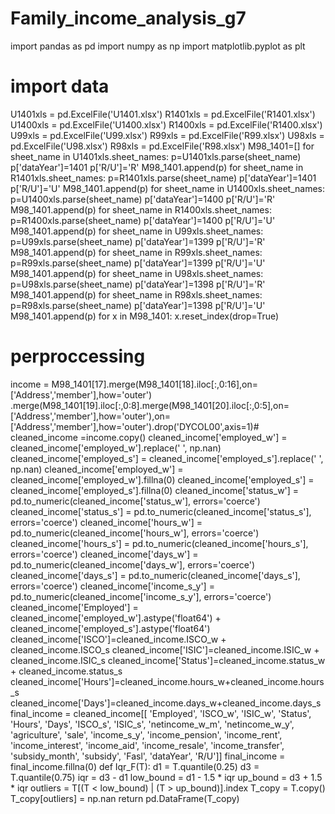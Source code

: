 # Family_income_analysis_g7
import pandas as pd
import numpy as np
import matplotlib.pyplot as plt
# import data
U1401xls = pd.ExcelFile('U1401.xlsx')
R1401xls = pd.ExcelFile('R1401.xlsx')
U1400xls = pd.ExcelFile('U1400.xlsx')
R1400xls = pd.ExcelFile('R1400.xlsx')
U99xls = pd.ExcelFile('U99.xlsx')
R99xls = pd.ExcelFile('R99.xlsx')
U98xls = pd.ExcelFile('U98.xlsx')
R98xls = pd.ExcelFile('R98.xlsx')
M98_1401=[]
for sheet_name in U1401xls.sheet_names:
    p=U1401xls.parse(sheet_name)
    p['dataYear']=1401
    p['R/U']='R'
    M98_1401.append(p)
for sheet_name in R1401xls.sheet_names:
    p=R1401xls.parse(sheet_name)
    p['dataYear']=1401
    p['R/U']='U'
    M98_1401.append(p)
for sheet_name in U1400xls.sheet_names:
    p=U1400xls.parse(sheet_name)
    p['dataYear']=1400
    p['R/U']='R'
    M98_1401.append(p)
for sheet_name in R1400xls.sheet_names:
    p=R1400xls.parse(sheet_name)
    p['dataYear']=1400
    p['R/U']='U'
    M98_1401.append(p)
for sheet_name in U99xls.sheet_names:
    p=U99xls.parse(sheet_name)
    p['dataYear']=1399
    p['R/U']='R'
    M98_1401.append(p)
for sheet_name in R99xls.sheet_names:
    p=R99xls.parse(sheet_name)
    p['dataYear']=1399
    p['R/U']='U'
    M98_1401.append(p)
for sheet_name in U98xls.sheet_names:
    p=U98xls.parse(sheet_name)
    p['dataYear']=1398
    p['R/U']='R'
    M98_1401.append(p)
for sheet_name in R98xls.sheet_names:
    p=R98xls.parse(sheet_name)
    p['dataYear']=1398
    p['R/U']='U'
    M98_1401.append(p)
for x in M98_1401:
    x.reset_index(drop=True)
# perproccessing
income = M98_1401[17].merge(M98_1401[18].iloc[:,0:16],on=['Address','member'],how='outer') \
.merge(M98_1401[19].iloc[:,0:8].merge(M98_1401[20].iloc[:,0:5],on=['Address','member'],how='outer'),on=['Address','member'],how='outer').drop('DYCOL00',axis=1)# \
cleaned_income =income.copy()
cleaned_income['employed_w'] = cleaned_income['employed_w'].replace(' ', np.nan)
cleaned_income['employed_s'] = cleaned_income['employed_s'].replace(' ', np.nan)
cleaned_income['employed_w'] = cleaned_income['employed_w'].fillna(0)
cleaned_income['employed_s'] = cleaned_income['employed_s'].fillna(0)
cleaned_income['status_w'] = pd.to_numeric(cleaned_income['status_w'], errors='coerce')
cleaned_income['status_s'] = pd.to_numeric(cleaned_income['status_s'], errors='coerce')
cleaned_income['hours_w'] = pd.to_numeric(cleaned_income['hours_w'], errors='coerce')
cleaned_income['hours_s'] = pd.to_numeric(cleaned_income['hours_s'], errors='coerce')
cleaned_income['days_w'] = pd.to_numeric(cleaned_income['days_w'], errors='coerce')
cleaned_income['days_s'] = pd.to_numeric(cleaned_income['days_s'], errors='coerce')
cleaned_income['income_s_y'] = pd.to_numeric(cleaned_income['income_s_y'], errors='coerce')
cleaned_income['Employed'] = cleaned_income['employed_w'].astype('float64') + cleaned_income['employed_s'].astype('float64')
cleaned_income['ISCO']=cleaned_income.ISCO_w + cleaned_income.ISCO_s
cleaned_income['ISIC']=cleaned_income.ISIC_w + cleaned_income.ISIC_s
cleaned_income['Status']=cleaned_income.status_w + cleaned_income.status_s
cleaned_income['Hours']=cleaned_income.hours_w+cleaned_income.hours_s
cleaned_income['Days']=cleaned_income.days_w+cleaned_income.days_s
final_income = cleaned_income[[
'Employed',
'ISCO_w',
'ISIC_w',
'Status',
'Hours',
'Days',
'ISCO_s',
'ISIC_s',
'netincome_w_m',
'netincome_w_y',
'agriculture',
'sale',
'income_s_y',
'income_pension',
'income_rent',
'income_interest',
'income_aid',
'income_resale',
'income_transfer',
'subsidy_month',
'subsidy',
'Fasl',
'dataYear',
'R/U']]
final_income = final_income.fillna(0)
def Iqr_F(T):
    d1 = T.quantile(0.25)
    d3 = T.quantile(0.75)
    iqr = d3 - d1
    low_bound = d1 - 1.5 * iqr
    up_bound = d3 + 1.5 * iqr
    outliers = T[(T < low_bound) | (T > up_bound)].index
    T_copy = T.copy()
    T_copy[outliers] = np.nan
    return pd.DataFrame(T_copy)
